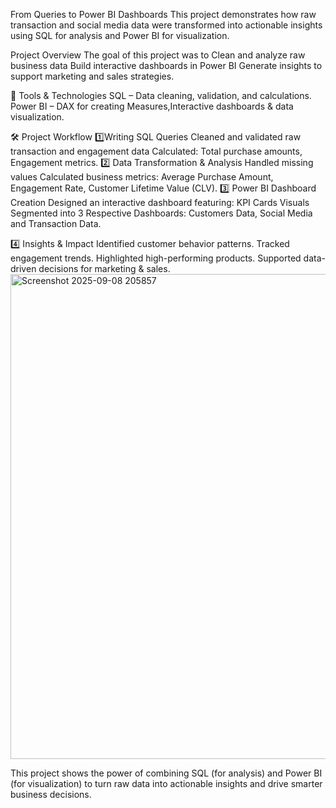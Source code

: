 From Queries to Power BI Dashboards
This project demonstrates how raw transaction and social media data were transformed into actionable insights using SQL for analysis and Power BI for visualization.

 Project Overview
The goal of this project was to Clean and analyze raw business data Build interactive dashboards in Power BI Generate insights to support marketing and sales strategies.

🔧 Tools & Technologies
SQL – Data cleaning, validation, and calculations.
Power BI – DAX for creating Measures,Interactive dashboards & data visualization.

🛠️ Project Workflow
1️⃣Writing SQL Queries
Cleaned and validated raw transaction and engagement data Calculated: Total purchase amounts, Engagement metrics.
2️⃣ Data Transformation & Analysis 
Handled missing values Calculated business metrics:
Average Purchase Amount, Engagement Rate, Customer Lifetime Value (CLV).
3️⃣ Power BI Dashboard Creation
Designed an interactive dashboard featuring:
KPI Cards
Visuals Segmented into 3 Respective Dashboards: Customers Data, Social Media and  Transaction Data.

4️⃣ Insights & Impact
Identified customer behavior patterns.
Tracked engagement trends.
Highlighted high-performing products.
Supported data-driven decisions for marketing & sales.<img width="1586" height="776" alt="Screenshot 2025-09-08 205857" src="https://github.com/user-attachments/assets/7f80e0bd-5cc4-4bcf-accb-a84916c9a893" />


This project shows the power of combining SQL (for analysis) and Power BI (for visualization) to turn raw data into actionable insights and drive smarter business decisions.
